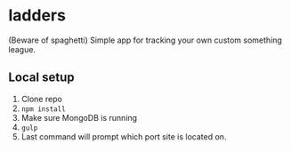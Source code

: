 ladders
=======

(Beware of spaghetti) Simple app for tracking your own custom something league.

## Local setup
1. Clone repo
2. ```npm install```
3. Make sure MongoDB is running
4. ```gulp```
5. Last command will prompt which port site is located on.
